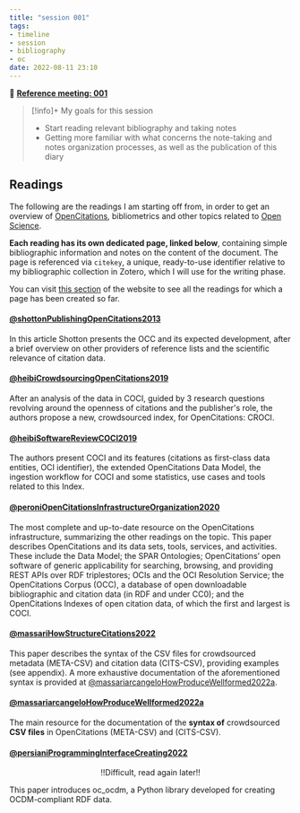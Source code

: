 ```yaml
---
title: "session 001"
tags:
- timeline
- session
- bibliography
- oc
date: 2022-08-11 23:10
---
```

<span 
		class="ob-timelines"
		data-date="2022-08-11-00">
</span>

👥 [**Reference meeting: 001**](notes/meetings/meeting%20001.md)

> [!info]+ My goals for this session
> 
> * Start reading relevant bibliography and taking notes
> * Getting more familiar with what concerns the note-taking and notes organization processes, as well as the publication of this diary

## Readings 
The following are the readings I am starting off from, in order to get an overview of [OpenCitations](https://opencitations.net/), bibliometrics and other topics related to [Open Science](https://en.wikipedia.org/wiki/Open_science).

**Each reading has its own dedicated page, linked below**, containing simple bibliographic information and notes on the content of the document. The page is referenced via `citekey`, a unique, ready-to-use identifier relative to my bibliographic collection in Zotero, which I will use for the writing phase. 

You can visit [this section](https://eliarizzetto.github.io/quartz/tags/reading) of the website to see all the readings for which a page has been created so far.

#### [@shottonPublishingOpenCitations2013](notes/readings/@shottonPublishingOpenCitations2013.md)

In this article Shotton presents the OCC and its expected development, after a brief overview on other providers of reference lists and the scientific relevance of citation data.

#### [@heibiCrowdsourcingOpenCitations2019](notes/readings/@heibiCrowdsourcingOpenCitations2019.md)

After an analysis of the data in COCI, guided by 3 research questions revolving around the openness of citations and the publisher's role, the authors propose a new, crowdsourced index, for OpenCitations: CROCI. 

#### [@heibiSoftwareReviewCOCI2019](notes/readings/@heibiSoftwareReviewCOCI2019.md)

The authors present COCI and its features (citations as first-class data entities, OCI identifier), the extended OpenCitations Data Model, the ingestion workflow for COCI and some statistics, use cases and tools related to this Index. 

#### [@peroniOpenCitationsInfrastructureOrganization2020](notes/readings/@peroniOpenCitationsInfrastructureOrganization2020.md)

The most complete and up-to-date resource on the OpenCitations infrastructure, summarizing the other readings on the topic. This paper describes OpenCitations and its data sets, tools, services, and activities. These include the Data Model; the SPAR Ontologies; OpenCitations’ open software of generic applicability for searching, browsing, and providing REST APIs over RDF triplestores; OCIs and the OCI Resolution Service; the OpenCitations Corpus (OCC), a database of open downloadable bibliographic and citation data (in RDF and under CC0); and the OpenCitations Indexes of open citation data, of which the first and largest is COCI.

#### [@massariHowStructureCitations2022](notes/readings/@massariHowStructureCitations2022.md)

This paper describes the syntax of the CSV files for crowdsourced metadata (META-CSV) and citation data (CITS-CSV), providing examples (see appendix). A more exhaustive documentation of the aforementioned syntax is provided at [@massariarcangeloHowProduceWellformed2022a](notes/readings/@massariarcangeloHowProduceWellformed2022a.md).

#### [@massariarcangeloHowProduceWellformed2022a](notes/readings/@massariarcangeloHowProduceWellformed2022a.md)

The main resource for the documentation of the **syntax of** crowdsourced **CSV files** in OpenCitations (META-CSV) and (CITS-CSV).

#### [@persianiProgrammingInterfaceCreating2022](notes/readings/@persianiProgrammingInterfaceCreating2022.md)
<p align=center>!!Difficult, read again later!!</p>
This paper introduces oc_ocdm, a Python library developed for creating OCDM-compliant RDF data.
